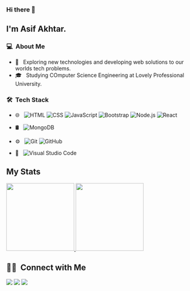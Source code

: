 ### Hi there 👋

## I'm Asif Akhtar.

### 💻 &nbsp;About Me 

- 🤔 &nbsp; Exploring new technologies and developing web solutions to our worlds tech problems.
- 🎓 &nbsp; Studying COmputer Science Engineering at Lovely Professional University.


### 🛠 &nbsp;Tech Stack

- 🌐 &nbsp;
  ![HTML](https://img.shields.io/badge/-HTML-333333?style=flat&logo=HTML5)
  ![CSS](https://img.shields.io/badge/-CSS-333333?style=flat&logo=CSS3&logoColor=1572B6)
  ![JavaScript](https://img.shields.io/badge/-JavaScript-333333?style=flat&logo=javascript)
  ![Bootstrap](https://img.shields.io/badge/-Bootstrap-333333?style=flat&logo=bootstrap&logoColor=563D7C)
  ![Node.js](https://img.shields.io/badge/-Node.js-333333?style=flat&logo=node.js)
  ![React](https://img.shields.io/badge/-React-333333?style=flat&logo=react)
- 🛢 &nbsp;
  ![MongoDB](https://img.shields.io/badge/-MongoDB-333333?style=flat&logo=mongodb)
- ⚙️ &nbsp;
  ![Git](https://img.shields.io/badge/-Git-333333?style=flat&logo=git)
  ![GitHub](https://img.shields.io/badge/-GitHub-333333?style=flat&logo=github)

- 🔧 &nbsp;
  ![Visual Studio Code](https://img.shields.io/badge/-Visual%20Studio%20Code-333333?style=flat&logo=visual-studio-code&logoColor=007ACC)

## My Stats
<p>
<a href="https://github.com/AVS1508">
  <img height="180em" src="https://github-readme-stats.vercel.app/api?username=imasifakhtar&show_icons=true&theme=radical" />
  <img height="180em" src="https://github-readme-stats-eight-theta.vercel.app/api/top-langs/?username=imasifakhtar&theme=radical&layout=compact&exclude_lang=java+r" />
</a>
</p>


##  🤝🏻 &nbsp;Connect with Me

<a href="https://asifakhtar.me"><img src="https://img.shields.io/badge/-asifakhtar.me-3423A6?style=flat-square&logo=Google-Chrome&logoColor=white"/></a>
<a href="https://www.linkedin.com/in/imasifakhtar"><img src="https://img.shields.io/badge/-Asif%20Akhtar-0077B5?style=flat-square&logo=Linkedin&logoColor=white"/></a>
<a href="mailto:iamasifakhtar@gamil.com"><img src="https://img.shields.io/badge/-iamasifakhtar@gamil.com-D14836?style=flat-square&logo=Gmail&logoColor=white"/></a>
